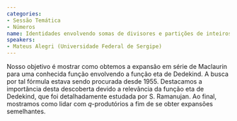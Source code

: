 ```yaml
---
categories:
- Sessão Temática
- Números
name: Identidades envolvendo somas de divisores e partições de inteiros
speakers:
- Mateus Alegri (Universidade Federal de Sergipe)
---
```


Nosso objetivo é mostrar como obtemos a expansão em série de Maclaurin para uma conhecida função envolvendo a função eta de Dedekind.  A busca por tal fórmula estava sendo procurada desde 1955. Destacamos a importância desta descoberta devido a relevância da função eta de Dedekind, que foi detalhadamente estudada por S. Ramanujan. Ao final, mostramos como lidar com $q$-produtórios a fim de se obter expansões semelhantes.